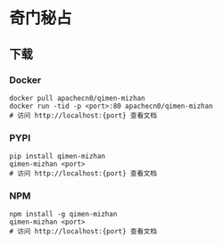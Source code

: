 # 奇门秘占

## 下载

### Docker

```
docker pull apachecn0/qimen-mizhan
docker run -tid -p <port>:80 apachecn0/qimen-mizhan
# 访问 http://localhost:{port} 查看文档
```

### PYPI

```
pip install qimen-mizhan
qimen-mizhan <port>
# 访问 http://localhost:{port} 查看文档
```

### NPM

```
npm install -g qimen-mizhan
qimen-mizhan <port>
# 访问 http://localhost:{port} 查看文档
```
